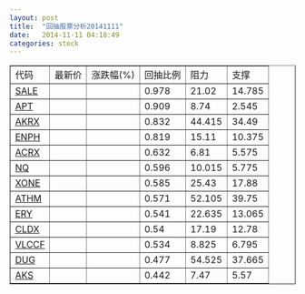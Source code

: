 ```yaml
---
layout: post
title:  "回抽股票分析20141111"
date:   2014-11-11 04:18:49
categories: stock
---
```

<script type="text/javascript">
var stockList = []
stockList.push('gb_sale');
stockList.push('gb_apt');
stockList.push('gb_akrx');
stockList.push('gb_enph');
stockList.push('gb_acrx');
stockList.push('gb_nq');
stockList.push('gb_xone');
stockList.push('gb_athm');
stockList.push('gb_ery');
stockList.push('gb_cldx');
stockList.push('gb_vlccf');
stockList.push('gb_dug');
stockList.push('gb_aks');
</script>
<table border="1">
 <tr>
 <td>代码</td>
 <td>最新价</td>
 <td>涨跌幅(%)</td>
 <td>回抽比例</td>
 <td>阻力</td>
 <td>支撑</td>
</tr>
  <tr id="sale">
  <td><a href="http://stock.finance.sina.com.cn/usstock/quotes/SALE.html" target="_blank">SALE</a></td><td></td><td></td><td>0.978</td><td>21.02</td><td>14.785</td></tr>
  <tr id="apt">
  <td><a href="http://stock.finance.sina.com.cn/usstock/quotes/APT.html" target="_blank">APT</a></td><td></td><td></td><td>0.909</td><td>8.74</td><td>2.545</td></tr>
  <tr id="akrx">
  <td><a href="http://stock.finance.sina.com.cn/usstock/quotes/AKRX.html" target="_blank">AKRX</a></td><td></td><td></td><td>0.832</td><td>44.415</td><td>34.49</td></tr>
  <tr id="enph">
  <td><a href="http://stock.finance.sina.com.cn/usstock/quotes/ENPH.html" target="_blank">ENPH</a></td><td></td><td></td><td>0.819</td><td>15.11</td><td>10.375</td></tr>
  <tr id="acrx">
  <td><a href="http://stock.finance.sina.com.cn/usstock/quotes/ACRX.html" target="_blank">ACRX</a></td><td></td><td></td><td>0.632</td><td>6.81</td><td>5.575</td></tr>
  <tr id="nq">
  <td><a href="http://stock.finance.sina.com.cn/usstock/quotes/NQ.html" target="_blank">NQ</a></td><td></td><td></td><td>0.596</td><td>10.015</td><td>5.775</td></tr>
  <tr id="xone">
  <td><a href="http://stock.finance.sina.com.cn/usstock/quotes/XONE.html" target="_blank">XONE</a></td><td></td><td></td><td>0.585</td><td>25.43</td><td>17.88</td></tr>
  <tr id="athm">
  <td><a href="http://stock.finance.sina.com.cn/usstock/quotes/ATHM.html" target="_blank">ATHM</a></td><td></td><td></td><td>0.571</td><td>52.105</td><td>39.75</td></tr>
  <tr id="ery">
  <td><a href="http://stock.finance.sina.com.cn/usstock/quotes/ERY.html" target="_blank">ERY</a></td><td></td><td></td><td>0.541</td><td>22.635</td><td>13.065</td></tr>
  <tr id="cldx">
  <td><a href="http://stock.finance.sina.com.cn/usstock/quotes/CLDX.html" target="_blank">CLDX</a></td><td></td><td></td><td>0.54</td><td>17.19</td><td>12.78</td></tr>
  <tr id="vlccf">
  <td><a href="http://stock.finance.sina.com.cn/usstock/quotes/VLCCF.html" target="_blank">VLCCF</a></td><td></td><td></td><td>0.534</td><td>8.825</td><td>6.795</td></tr>
  <tr id="dug">
  <td><a href="http://stock.finance.sina.com.cn/usstock/quotes/DUG.html" target="_blank">DUG</a></td><td></td><td></td><td>0.477</td><td>54.525</td><td>37.665</td></tr>
  <tr id="aks">
  <td><a href="http://stock.finance.sina.com.cn/usstock/quotes/AKS.html" target="_blank">AKS</a></td><td></td><td></td><td>0.442</td><td>7.47</td><td>5.57</td></tr>
</table>
